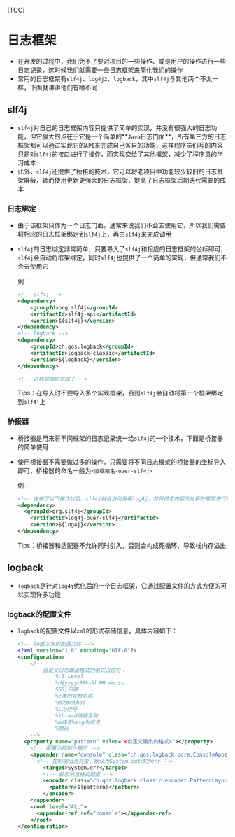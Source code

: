 [TOC]

# 日志框架

- 在开发的过程中，我们免不了要对项目的一些操作、或是用户的操作进行一些日志记录，这时候我们就需要一些日志框架来简化我们的操作
- 常用的日志框架有`slf4j`、`log4j2`、`logback`，其中`slf4j`与其他两个不太一样，下面就讲讲他们有啥不同

## slf4j

- `slf4j`对自己的日志框架内容只提供了简单的实现，并没有很强大的日志功能，但它强大的点在于它是一个简单的**`Java`日志门面**，所有第三方的日志框架都可以通过实现它的`API`来完成自己各自的功能，这样程序员们写的内容只是对`slf4j`的接口进行了操作，而实现交给了其他框架，减少了程序员的学习成本
- 此外，`slf4j`还提供了桥接的技术，它可以将老项目中功能较少较旧的日志框架屏蔽，转而使用更新更强大的日志框架，提高了日志框架后期迭代需要的成本

### 日志绑定

- 由于该框架只作为一个日志门面，通常来说我们不会去使用它，所以我们需要将相应的日志框架绑定到`slf4j`上，再由`slf4j`来完成调用

- `slf4j`的日志绑定非常简单，只要导入了`slf4j`和相应的日志框架的坐标即可，`slf4j`会自动将框架绑定，同时`slf4j`也提供了一个简单的实现，但通常我们不会去使用它

  例：

  ```xml
  <!-- slf4j -->
  <dependency>
      <groupId>org.slf4j</groupId>
      <artifactId>slf4j-api</artifactId>
      <version>${slf4j}</version>
  </dependency>
  <!-- logback -->
  <dependency>
      <groupId>ch.qos.logback</groupId>
      <artifactId>logback-classic</artifactId>
      <version>${logback}</version>
  </dependency>
  
  <!-- 这样就绑定完成了 -->
  ```
  
  Tips：在导入时不要导入多个实现框架，否则`slf4j`会自动将第一个框架绑定到`slf4j`上

### 桥接器

- 桥接器是用来将不同框架的日志记录统一给`slf4j`的一个技术，下面是桥接器的简单使用

- 使用桥接器不需要做过多的操作，只需要将不同日志框架的桥接器的坐标导入即可，桥接器的命名一般为`<旧框架名-over-slf4j>`

  例：

  ```xml
  <!-- 在做了以下操作以后，slf4j就会自动屏蔽log4j，并将日志内容交给新的框架进行输出 -->
  <dependency>
  	<groupId>org.slf4j</groupId>
      <artifactId>log4j-over-slf4j</artifactId>
      <version>${log4j}</version>
  </dependency>
  ```

  Tips：桥接器和适配器不允许同时引入，否则会构成死循环，导致栈内存溢出

## logback

- `logback`是针对`log4j`优化后的一个日志框架，它通过配置文件的方式方便的可以实现许多功能

### logback的配置文件

- `logback`的配置文件以`xml`的形式存储信息，具体内容如下：

  ```xml
  <!-- logback的配置文件 -->
  <?xml version="1.0" encoding="UTF-8"?>
  <configuration>
      <!--
          自定义日志输出格式的格式占位符：
              %-5 Level
              %d{yyyy-MM-dd HH:mm:ss.
              SSS}日期
              %c类的完整名称
              %M为method
              %L为行号
              %thread线程名称
              %m或者%msg为信息
              %换行
      -->
  	<property name="pattern" value="<自定义输出的格式>"></property>
      <!-- 配置为控制台输出 -->
      <appender name="console" class="ch.qos.logback.core.ConsoleAppender">
  	    <!-- 控制输出流对象，默认为System.out改为err -->
          <target>System.err</target>
          <!-- 日志消息格式配置 -->
          <encoder class="ch.qos.logback.classic.encoder.PatternLayoutEncoder">
          	<pattern>${pattern}</pattern>
          </encoder>
      </appender>
      <root level="ALL">
      	<appender-ref ref="console"></appender-ref>
      </root>
  </configuration>
  ```
  
  

